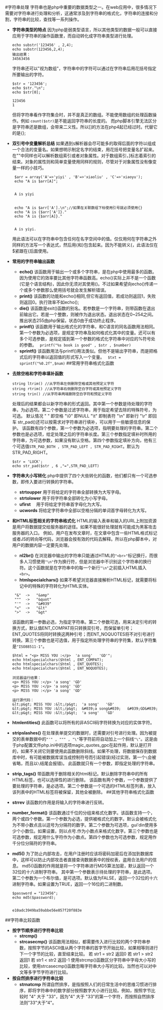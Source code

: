 #字符串处理
  字符串也是php中重要的数据类型之一。在web应用中，很多情况下需要对字符串进行处理和分析，这通常涉及到字符串的格式化，字符串的连接和分割，字符串的比较，查找等一系列操作。
  - **字符串类型的特点**
    因为php是弱类型语言，所以其他类型的数据一般可以直接应用于字符串的操作函数里，而自动转化成字符串类型进行处理。
    ```
    echo substr('123456' , 2,4);
    echo substr(123456,2,4);
    输出结果：
    34563456
    ```
    字符串还可以"视为数组"，字符串中的字符可以通过在字符串后用花括号指定所要输出的字符。
    ```
    $str = '123456';
    echo $str."\n";
    echo $str[0];

    123456
    1
    ```
    但将字符串看作字符集合时，并不是真正的数组。不能使用数组的处理函数操作。例如 `count($str)`是不能返回字符串的长度的。
    而php脚本引擎无法区分是字符串还是数组，会带来二义性。所以[]的方法在php4起已经过时。代替它的是{};
 - **双引号中变量解析总结**
   如果遇到`$`解析器会尽可能多的取得后面的字符以组成一个合法的变量名。如果想明示制定名字的结束，用花括号把变量名扩起来。
   在""中同样也可以解析数组索引或者对象属性。对于数组索引，]标志着索引的结束。对象的属性则和简单变量使用同样的规则，尽管对于对象属性没有像变量一样的小技巧。
   ```
    $arr = array('A'=>'yiyi' , 'B'=>'xiaoliu' , 'C'=>'xiaoyu');
    echo "A is $arr[A]";


    A is yiyi


    echo "A is $arr['A'].\n";//如果在关联数组下标使用引号就必须使用{}
    echo "A is {$arr['A']}."
    echo "A is {$arr[A]}."


    A is yiyi.
   ```
   用此语法可以在字符串中包含任何在名字空间中的值。仅仅用何在字符串之外同样的方法写一个表达式，然后用{和}包含起来。因为不能转义{，此语法仅在$紧跟在{后面使用。

 - **常用的字符串输出函数**
    - **echo()**
      该函数用于输出一个或多个字符串，是在php中使用最多的函数。因为使用它的效率要比其他字符串函数高。echo()实际上并不是一个函数(它是个语言结构)，因此你无须对其使用()。不过如果希望向echo()传递一个或多个参数那么使用括号就会发生解析错误。
    - **print()**
      该函数的功能和echo()相同,但它有返回值，若成功则返回1，失败则返回0。执行效率不如echo();
    - **die()**
      该函数是exit()函数的别名。若参数是一个字符串，则带函数在退出前输出它。若是一个整数，则被作为退出状态。退出状态在0~254之间。推出状态255由php保留。状态0由于成功终止程序。
    - **printf()**
      该函数用于输出格式化的字符串，和C语言的同名函数用法相同。第一个参数为必选项，是规定字符串及如何格式化其中的变量。还可以有多个可选参数，是规定插到第一个参数的格式化字符串中对应的%符号处的参数。
      ` printf("%s book is good" , $str , $number)`
    - **sprintf()**
      该函数用法与printf()用法类似。但他不是输出字符串，而是把格式后的字符串以返回值的形式写入一个变量。
      ` $txt = sprintf("%0.2f",$num)` 
##常用字符串格式化函数
  - **去除空格和字符串填补函数**
    ```
    string ltrim() //从字符串左侧删除空格或其他预定义字符
    string rtrim() //从字符串右侧删除空白字符或其他预定义字符
    string trin() //从字符串两端删除空白字符和预定义字符
    ```   
    处理后的结果都会以新字符串的形式返回。其中第一个参数是待处理的字符串，为必选项。第二个参数是过滤字符串，用于指定希望去除的特殊符号，为可选。
    默认情况
    " "  即空格
    "\0" 即NULL
    "\t" 即制表符
    "\n" 即新行
    "\r" 即回车
    str_pad()还可以按需求对字符串进行填补，可以用于一些敏感信息的保护。
    该函数有四个参数，第一个参数为必选项，指明要处理的字符串。第二个参数也是必选项，给定处理之后的字符串长度。第三个参数指定填补时所用的字符串，为可选参数，如果没有默认空格。第四个参数指定填补方向，他有三个可选值`STR_PAD_BOTH , STR_PAD_LEFT , STR_PAD_RIGHT`。默认为STR_PAD_RIGHT。
    ```
    $str = 'LUCK';
    echo str_pad($str , 6 ,"=",STR_PAD_LEFT)
    ```
 - **字符串大小写转化**
   php中提供了四个大些转化的函数，他们都只有一个可选参数，即传入要进行转换的字符串。
   - **strtoupper**
     用于将给定的字符串全部转换为大写字母。
   - **strtolower**
     用于将字符串全部转化为小写字母。
   - **ufirst**
   　用于将给定字符串首字母化为大写。
   -  **ucwords**
     将给定字符串中全部以空格分隔的单词首字母转化为大写。
 - **和HTML标签相关的字符串格式化**
   HTML的输入表单和输入的URL上附加资源是用户将数据提交给服务器的途径。如果不能很好处理就有可能成为黑客攻击服务器的入口。
   例如，用户在发布文章时，在文章中包含一些HTML格式标记或者JS的转向等代码，浏览器会按有效的代码去解释。所以在php脚本中，对用户的数据内容一定要先处理。
   - **nl2br()**
    在浏览器中输出的字符串只能通过HTML的`"<br>"`标记换行，而很多人习惯使用`"\n"`作为换行符，但是浏览器中不识别这个字符串的换行符。这个函数就是在字符串中的每一个新行`"\n"`之前插入HTML插入`<br>`。
   - **htmlspecialchars()**
    如果不希望浏览器直接解析HTML标记，就需要将标记中的特殊的字符转化为HTML实体。
    ```
     "&"  ->   "&amp"
     """  ->   "&quot"
     "'"  ->   "&#039"
     "<"  ->   "&lt"
     ">"  ->   "&gt"
     ```
    该函数的第一参数必选，为指定字符串。第二个参数可选，用来决定引号的转换方式，默认值ENT_COMPAT将只转换双引号，而保留单引号；ENT_QUOTES将同时转换这两种引号；而ENT_NOQUOTES将不对引号进行转换。第三个参数也是可选值，用于指定所处理字符串的字符集，默认字符集是`"ISO88511-1"`。
    ```
    $html = "<p> MISS YOU :</p>  'a song'   'GD'";
    echo htmlspecialchars($html , ENT_COMPAT);
    echo htmlspecialchars($html , ENT_QUOTES);
    echo htmlspecialchars($html , ENT_NOQUOTES);
     
    浏览器运行结果：
    <p> MISS YOU :</p> 'a song' 'GD'
    <p> MISS YOU :</p> 'a song' 'GD'
    <p> MISS YOU :</p> 'a song' 'GD'

    运行源代码：
    &lt;p&gt; MISS YOU :&lt;/p&gt;  'a song'   'GD'
    &lt;p&gt; MISS YOU :&lt;/p&gt;  &#039;a song&#039;   &#039;GD&#039;
    &lt;p&gt; MISS YOU :&lt;/p&gt;  'a song'   'GD'
    ``` 
  - **htmlentities()**
    此函数可以将所有的非ASCII码字符转换为对应的实体字符。
  - **stripslashes()**
    在处理表单提交的数据时，还需要对引号进行处理。因为被提交的表单数据中的`"'" , """ , "\"`等字符前将自动加上一个斜线`"\"`。这是由于php配置文件php.ini中的选项magic_quotes_gpc在起作用，默认是打开的，如果不关闭它则要使用此函数删除斜线。如果不处理，将数据保存到数据库中时，有可能被数据库误当成控制符号而引起错误(经过实测，第一个`\`会被省略，而且以`\`结尾会报错)。
    此函数就只有一个参数，即指定处理的字符串。
  - **strip_tags()**
    带函数用于删除相关的html标记。默认删除字符串中的所有HTML标签，也可以选择性的进行删除。
    该函数有两个参数，一个参数提供了要处理的字符串，是必选项。第二个参数是一个可选的HTML标签列表，放入该列表中的HTML标签将被保留，其他全被删除。
##其他字符串格式化函数
  - **strrev**
    该函数的作用是将输入的字符串进行反转。
  - **number_format()**
    该函数通过千位的分组来格式化数字。该函数支持一个，两个或四个参数。第一个参数为必选，提供被格式化的数字。默认会被格式化为不带小数点且以逗号为分隔符的数字。第二个参数为可选项，gui'din使用多少个小数位。如果设置，则以点号.作为小数点来格式化数字。第三个参数也是可选参数，规定用什么字符作为小数点。第四个参数也为可选参数，规定用作千分位分隔符的字符串。
  - **md5()**
    为了防止内部攻击，在用户注册时应该将密码加密后在添加到数据库中，这样可以防止内部攻击者直接查询数据表中的授权表，盗用合法用户的信息。
    md5()函数的作用就是将一个字符串进行MD5算法加密，默认返回一个32位的十六进制字符串。
    其中第一个参数表示待处理的字符串，是此选项。第二个参数为一个布尔值，是可选项。默认值为FALSE，返回一个32位的十六进制字符串。如果设置为TRUE，返回一个16位的二进制数。
    ```
    $password = "123456";
    echo md5($password);


    e10adc3949ba59abbe56e057f20f883e
    ```

##字符串比较函数
  - **按字节顺序进行字符串比较**
    - **strcmp()**
    - **strcasecmp()**
    该函数用法相似，都需要传入进行比较的两个字符串参数，按照字节的ASCII值从两个字符串的首字节开始比较，如果相等则进行下一个字节的比较，直至结束比较。
    若 str1 = str2  返回0
    若 str1 > str2  返回1
    若 str1 < str2  返回-1
    使用strcmp()函数区分字符串中字母大小写的比较，使用strcasecmp()函数忽略字符串大小写的比较。当然也可以对中文等多字节字符进行比较。
  - **按自然排序进行字符串比较**
    - **strnatcmp**
      所谓自然排序，是指按照人们的日常生活中的思维习惯进行排序，即将字符串中的数字部分按照数字大小进行比较。例如，按照字节比较时 "4" 大于 "33"，因为"4" 大于 "33"的第一个字符，而按照自然排序法则"33"大于"4"。

         